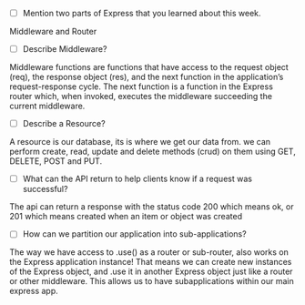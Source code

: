 - [ ] Mention two parts of Express that you learned about this week.

<answer/> Middleware and Router

- [ ] Describe Middleware?

<answer/> Middleware functions are functions that have access to the request object (req), the response object (res), and the next function in the application’s request-response cycle. The next function is a function in the Express router which, when invoked, executes the middleware succeeding the current middleware.

- [ ] Describe a Resource?

<answer/> A resource is our database, its is where we get our data from. we can perform create, read, update and delete methods (crud) on them using GET, DELETE, POST and PUT.

- [ ] What can the API return to help clients know if a request was successful?

<answer/> The api can return a response with the status code 200 which means ok, or 201 which means created when an item or object was created

- [ ] How can we partition our application into sub-applications?

<answer/> The way we have access to .use() as a router or sub-router, also works on the Express application instance! That means we can create new instances of the Express object, and .use it in another Express object just like a router or other middleware. This allows us to have subapplications within our main express app.